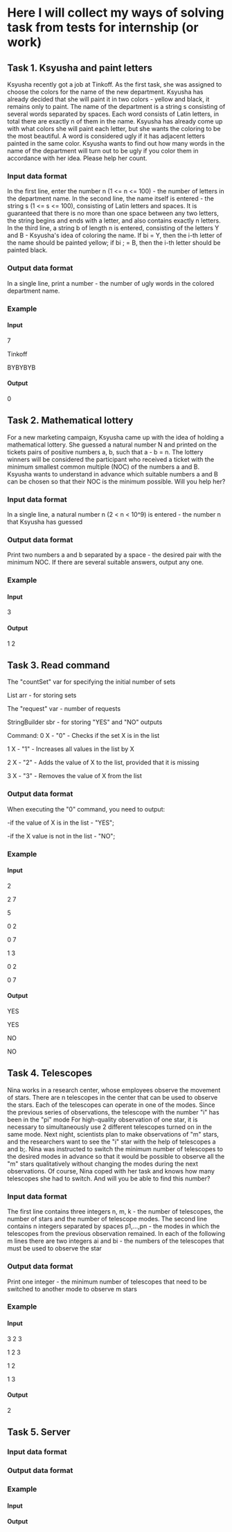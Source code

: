 # Here I will collect my ways of solving task from tests for internship (or work)

## **Task 1. Ksyusha and paint letters**
Ksyusha recently got a job at Tinkoff. As the first task, she was assigned to choose
the colors for the name of the new department. Ksyusha has already decided that she will paint it in two colors - yellow and
black, it remains only to paint.
The name of the department is a string s consisting of several words separated
by spaces. Each word consists of Latin letters, in total there are exactly n of them in the name.
Ksyusha has already come up with what colors she will paint each letter, but she wants the coloring to be
the most beautiful. A word is considered ugly if it has adjacent letters painted in
the same color.
Ksyusha wants to find out how many words in the name of the department will turn out to be ugly if you color them in
accordance with her idea. Please help her count.
### **Input data format**
In the first line, enter the number n (1 <= n <= 100) - the number of letters in the department name.
In the second line, the name itself is entered - the string s (1 <= s <= 100), consisting of Latin letters
and spaces. It is guaranteed that there is no more than one space between any two letters, the string
begins and ends with a letter, and also contains exactly n letters.
In the third line, a string b of length n is entered, consisting of the letters Y and B - Ksyusha's idea of coloring
the name. If bi = Y, then the i-th letter of the name should be painted yellow; if
bi ; = B, then the i-th letter should be painted black.
### **Output data format**
In a single line, print a number - the number of ugly words in the colored department name.
### **Example**
#### **Input**
7

Tinkoff

BYBYBYB
#### **Output**
0

## **Task 2. Mathematical lottery**
For a new marketing campaign, Ksyusha came up with the idea of holding a mathematical lottery. She
guessed a natural number N and printed on the tickets pairs of positive numbers a, b, such that
a - b = n. The lottery winners will be considered the participant who received a ticket with the minimum smallest common multiple (NOC) of the numbers a and B. Ksyusha wants to understand in advance which suitable numbers a and B can be chosen so that their NOC is the minimum possible. Will you help her?
### **Input data format**
In a single line, a natural number n (2 < n < 10^9) is entered - the number n that Ksyusha has guessed
### **Output data format** 
Print two numbers a and b separated by a space - the desired pair with the minimum NOC.
If there are several suitable answers, output any one.
### **Example**
#### **Input**
3
#### **Output**
1 2

## **Task 3. Read command**
The "countSet" var for specifying the initial number of sets

List<Integer> arr - for storing sets
  
The "request" var - number of requests
  
StringBuilder sbr - for storing "YES" and "NO" outputs
  
Command:
0 X - "0" - Сhecks if the set X is in the list
  
1 X - "1" - Increases all values in the list by X
  
2 X - "2" - Adds the value of X to the list, provided that it is missing
  
3 X - "3" - Removes the value of X from the list

### **Output data format** 
When executing the "0" command, you need to output:
  
-if the value of X is in the list - "YES";
  
-if the X value is not in the list - "NO";
### **Example**
#### **Input**
2

2 7

5

0 2

0 7

1 3

0 2

0 7
#### **Output**
YES

YES

NO

NO

## **Task 4. Telescopes**
Nina works in a research center, whose employees observe the movement of stars. There are n telescopes in the center that can be used to observe the stars. Each of the telescopes can operate in one of the modes. Since the previous series of observations, the telescope with the number "i" has been in the "pi" mode
For high-quality observation of one star, it is necessary to simultaneously use 2 different telescopes turned on in the same mode. Next night, scientists plan to make observations of "m" stars, and the researchers want to see the "i" star with the help of telescopes a and b;.
Nina was instructed to switch the minimum number of telescopes to the desired modes in advance so that it would be possible to observe all the "m" stars qualitatively without changing the modes during the next observations. Of course, Nina coped with her task and knows how many telescopes she had to switch. And will you be able to find this number?
### **Input data format**
The first line contains three integers n, m, k - the number of telescopes, the number of stars and the number of telescope modes.
The second line contains n integers separated by spaces p1,...,pn - the modes in which the telescopes from the previous observation remained.
In each of the following m lines there are two integers ai and bi - the numbers of the telescopes that must be used to observe the star
### **Output data format**
Print one integer - the minimum number of telescopes that need to be switched to another mode to observe m stars
### **Example**
#### **Input**
3 2 3

1 2 3

1 2
  
1 3

#### **Output**
2

## **Task 5. Server**

### **Input data format**

### **Output data format**
### **Example**
#### **Input**

#### **Output**
